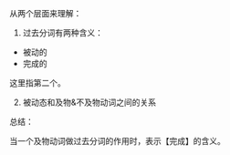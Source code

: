 从两个层面来理解：

1. 过去分词有两种含义：

- 被动的
- 完成的

这里指第二个。

2. 被动态和及物&不及物动词之间的关系

总结：

当一个及物动词做过去分词的作用时，表示【完成】的含义。